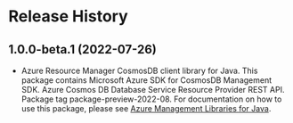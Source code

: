 # Release History

## 1.0.0-beta.1 (2022-07-26)

- Azure Resource Manager CosmosDB client library for Java. This package contains Microsoft Azure SDK for CosmosDB Management SDK. Azure Cosmos DB Database Service Resource Provider REST API. Package tag package-preview-2022-08. For documentation on how to use this package, please see [Azure Management Libraries for Java](https://aka.ms/azsdk/java/mgmt).

